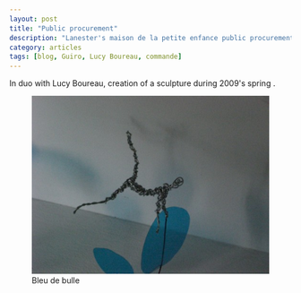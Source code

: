 ```yaml
---
layout: post
title: "Public procurement"
description: "Lanester's maison de la petite enfance public procurement"
category: articles
tags: [blog, Guiro, Lucy Boureau, commande]
---
```

In duo with Lucy Boureau, creation of a sculpture during 2009's spring .
<figure>
	<img src="/images/bleu-de-bulle.jpg">
	<figcaption>Bleu de bulle</figcaption>
</figure>
